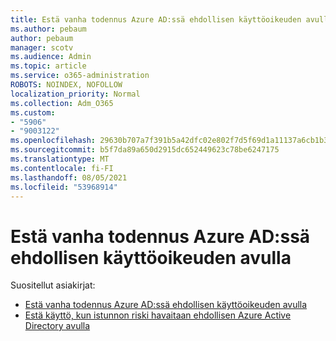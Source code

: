 ```yaml
---
title: Estä vanha todennus Azure AD:ssä ehdollisen käyttöoikeuden avulla
ms.author: pebaum
author: pebaum
manager: scotv
ms.audience: Admin
ms.topic: article
ms.service: o365-administration
ROBOTS: NOINDEX, NOFOLLOW
localization_priority: Normal
ms.collection: Adm_O365
ms.custom:
- "5906"
- "9003122"
ms.openlocfilehash: 29630b707a7f391b5a42dfc02e802f7d5f69d1a11137a6cb1b3413aa7e35ec3c
ms.sourcegitcommit: b5f7da89a650d2915dc652449623c78be6247175
ms.translationtype: MT
ms.contentlocale: fi-FI
ms.lasthandoff: 08/05/2021
ms.locfileid: "53968914"
---
```

# <a name="block-legacy-authentication-to-azure-ad-with-conditional-access"></a>Estä vanha todennus Azure AD:ssä ehdollisen käyttöoikeuden avulla

Suositellut asiakirjat:

- [Estä vanha todennus Azure AD:ssä ehdollisen käyttöoikeuden avulla](https://docs.microsoft.com/azure/active-directory/conditional-access/block-legacy-authentication#next-steps)
- [Estä käyttö, kun istunnon riski havaitaan ehdollisen Azure Active Directory avulla](https://docs.microsoft.com/azure/active-directory/conditional-access/app-sign-in-risk)